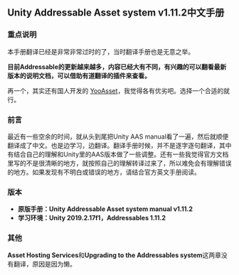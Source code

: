 ## Unity Addressable Asset system v1.11.2中文手册
### 重点说明
本手册翻译已经是非常非常过时的了，当时翻译手册也是无意之举。

**目前Addressable的更新越来越多，内容已经大有不同，有兴趣的可以翻看最新版本的说明文档，可以借助有道翻译的插件来查看。**

再一个，其实还有国人开发的 [YooAsset](https://www.yooasset.com/)，我觉得各有优劣吧。选择一个合适的就行。

### 前言

最近有一些空余的时间，就从头到尾把Unity AAS manual看了一遍，然后就顺便翻译成了中文。也是边学习，边翻译。翻译手册时候，并不是逐字逐句翻译，其中有结合自己的理解和Unity里的AAS版本做了一些调整。还有一些我觉得官方文档里写的不是很清晰的地方，就按照自己的理解转译过来了，所以难免会有理解错误的地方。如果发现有不明白或错误的地方，请结合官方英文手册阅读。

### 版本

- **原版手册：Unity Addressable Asset system manual v1.11.2**
- **学习环境：Unity  2019.2.17f1，Addressables 1.11.2**

### 其他

**Asset Hosting Services**和**Upgrading to the Addressables system**这两章没有翻译，原因是因为懒。






